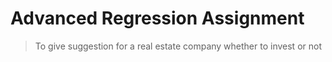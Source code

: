 # Advanced Regression Assignment
> To give suggestion for a real estate company whether to invest or not


